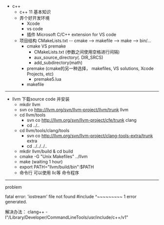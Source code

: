 + c++
    + c++ 11 基本知识
    + 弄个好开发环境
        + Xcode
        + vs code
		+ 插件 Microsoft C/C++ extension for VS code
    + 项目结构 CMakeLists.txt -- cmake --> makefile --> make --> bin/...
        + cmake VS premake
            +  CMakeLists.txt (参数之间使用空格进行间隔)
            + aux_source_directory(. DIR_SRCS)
            + add_subdirectory(math)
        + premake (cmake的另一种选择， makefiles, VS solutions, Xcode Projects, etc)
            + premake5.lua
        + makefile
    
---
+ llvm 下载source code 并安装
    + mkdir llvm
    + svn co http://llvm.org/svn/llvm-project/llvm/trunk llvm
    + cd llvm/tools
        + svn co http://llvm.org/svn/llvm-project/cfe/trunk clang
        + cd ../..
    + cd llvm/tools/clang/tools
        + svn co http://llvm.org/svn/llvm-project/clang-tools-extra/trunk extra
        + cd ../../../..
    + mkdir llvm/build & cd build
    + cmake -G "Unix Makefiles" ../llvm
    + make  (waiting 1 hour)
    + export PATH="llvm/build/bin":$PATH
    + 命令行 可以使用 llc等 命令程序


---
problem

fatal error: 'iostream' file not found
#include<iostream>
        ^~~~~~~~~~
1 error generated.

解决办法： clang++ -I"/Library/Developer/CommandLineTools/usr/include/c++/v1"